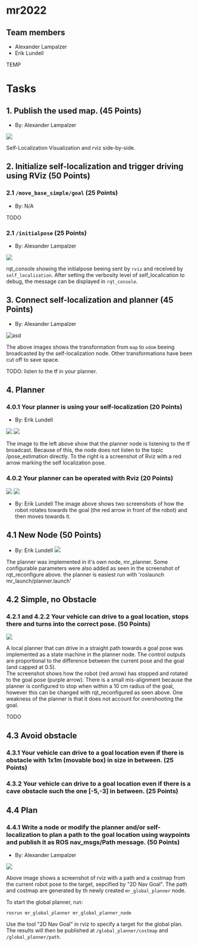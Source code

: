 # mr2022

## Team members
* Alexander Lampalzer
* Erik Lundell

TEMP

# Tasks

## 1. Publish the used map. (45 Points)
* By: Alexander Lampalzer

![](docs/map-publish.png)

Self-Localization Visualization and rviz side-by-side. 

## 2. Initialize self-localization and trigger driving using RViz (50 Points)

### 2.1 `/move_base_simple/goal` (25 Points)

* By: N/A

TODO

### 2.1 `/initialpose` (25 Points)

* By: Alexander Lampalzer

![](docs/initialpose.png)

rqt_console showing the initialpose beeing sent by `rviz` and received by `self_localization`. After setting the verbosity level of self_localication to debug, the message can be displayed in `rqt_console`.

## 3. Connect self-localization and planner (45 Points)

* By: Alexander Lampalzer

![asd](docs/odom.png)

The above images shows the transformation from `map` to `odom` beeing broadcasted by the self-localization node. Other transformations have been cut off to save space.

TODO: listen to the tf in your planner.

## 4. Planner

### 4.0.1 Your planner is using your self-localization (20 Points)

* By: Erik Lundell

![](docs/1.2.png) ![](docs/1.1.png)

The image to the left above show that the planner node is listening to the tf broadcast. Because of this, the node does not listen to the topic /pose_estimation directly. To the right is a screenshot of Rviz with a red arrow marking the self localization pose.

### 4.0.2 Your planner can be operated with Rviz (20 Points)

![](docs/2.1.png) ![](docs/2.2.png)
* By: Erik Lundell
The image above shows two screenshots of how the robot rotates towards the goal (the red arrow in front of the robot) and then moves towards it.

## 4.1 New Node (50 Points)

* By: Erik Lundell
![](docs/3.png)

The planner was implemented in it's own node, mr_planner. Some configurable parameters were also added as seen in the screenshot of rqt_reconfigure above. the planner is easiest run with 'roslaunch mr_launch/planner.launch'

## 4.2 Simple, no Obstacle

### 4.2.1 and 4.2.2 Your vehicle can drive to a goal location, stops there and turns into the correct pose. (50 Points)

![](docs/4.png)

A local planner that can drive in a straight path towards a goal pose was implemented as a state machine in the planner node. The control outputs are proportional to the difference between the current pose and the goal (and capped at 0.5).  
The screenshot shows how the robot (red arrow) has stopped and rotated to the goal pose (purple arrow). There is a small mis-alignment because the planner is configured to stop when within a 10 cm radius of the goal, however this can be changed with rqt_reconfigured as seen above. One weakness of the planner is that it does not account for overshooting the goal.

TODO

## 4.3 Avoid obstacle

### 4.3.1 Your vehicle can drive to a goal location even if there is obstacle with 1x1m (movable box) in size in between. (25 Points)

### 4.3.2 Your vehicle can drive to a goal location even if there is a cave obstacle such the one [-5,-3] in between. (25 Points)

## 4.4 Plan

### 4.4.1 Write a node or modify the planner and/or self-localization to plan a path to the goal location using waypoints and publish it as ROS nav_msgs/Path message. (50 Points)

* By: Alexander Lampalzer

![](docs/global_planner.png)

Above image shows a screenshot of rviz with a path and a costmap from the current robot pose to the target, sepcified by "2D Nav Goal". The path and costmap are generated by th newly created `mr_global_planner` node.

To start the global planner, run:

```
rosrun mr_global_planner mr_global_planner_node
```

Use the tool "2D Nav Goal" in rviz to specify a target for the global plan. The results will then be published at `/global_planner/costmap` and `/global_planner/path`.
